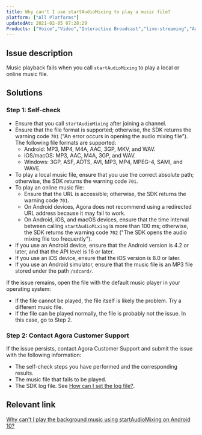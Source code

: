 ```yaml
---
title: Why can't I use startAudioMixing to play a music file?
platform: ["All Platforms"]
updatedAt: 2021-02-05 07:28:29
Products: ["Voice","Video","Interactive Broadcast","live-streaming","Audio Broadcast"]
---
```

## Issue description

Music playback fails when you call `startAudioMixing` to play a local or online music file.

## Solutions

### Step 1: Self-check

- Ensure that you call `startAudioMixing` after joining a channel.
- Ensure that the file format is supported; otherwise, the SDK returns the warning code `701` ("An error occurs in opening the audio mixing file"). The following file formats are supported:
  - Android: MP3, MP4, M4A, AAC, 3GP, MKV, and WAV.
  - iOS/macOS: MP3, AAC, M4A, 3GP, and WAV.
  - Windows: 3GP, ASF, ADTS, AVI, MP3, MP4, MPEG-4, SAMI, and WAVE.
- To play a local music file, ensure that you use the correct absolute path; otherwise, the SDK returns the warning code `701`. 
- To play an online music file:
  - Ensure that the URL is accessible; otherwise, the SDK returns the warning code `701`. 
  - On Android devices, Agora does not recommend using a redirected URL address because it may fail to work.
  - On Android, iOS, and macOS devices, ensure that the time interval between calling `startAudioMixing` is more than 100 ms; otherwise, the SDK returns the warning code `702` ("The SDK opens the audio mixing file too frequently"). 
- If you use an Android device, ensure that the Android version is 4.2 or later, and that the API level is 16 or later.
- If you use an iOS device, ensure that the iOS version is 8.0 or later.
- If you use an Android simulator, ensure that the music file is an MP3 file stored under the path `/sdcard/`.

If the issue remains, open the file with the default music player in your operating system:

- If the file cannot be played, the file itself is likely the problem. Try a different music file.
- If the file can be played normally, the file is probably not the issue. In this case, go to Step 2.

### Step 2: Contact Agora Customer Support

If the issue persists, contact Agora Customer Support and submit the issue with the following information:

- The self-check steps you have performed and the corresponding results.
- The music file that fails to be played.
- The SDK log file. See [How can I set the log file?](https://docs.agora.io/en/Video/faq/logfile).

## Relevant link

[Why can't I play the background music using startAudioMixing on Android 10?](https://docs.agora.io/en/Video/faq/android_startaudiomixing_permission)
